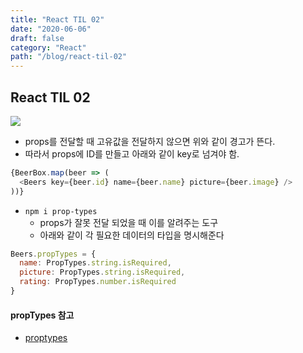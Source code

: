 ```yaml
---
title: "React TIL 02"
date: "2020-06-06"
draft: false
category: "React"
path: "/blog/react-til-02"
---
```


## React TIL 02

![](/images/key_prop_warning.png)

- props를 전달할 때 고유값을 전달하지 않으면 위와 같이 경고가 뜬다.
- 따라서 props에 ID를 만들고 아래와 같이 key로 넘겨야 함.

```js
{BeerBox.map(beer => (
  <Beers key={beer.id} name={beer.name} picture={beer.image} />
))}
```

- `npm i prop-types`
  - props가 잘못 전달 되었을 때 이를 알려주는 도구
  - 아래와 같이 각 필요한 데이터의 타입을 명시해준다

```js
Beers.propTypes = {
  name: PropTypes.string.isRequired,
  picture: PropTypes.string.isRequired,
  rating: PropTypes.number.isRequired
}
```

#### propTypes 참고
- [proptypes](https://reactjs-kr.firebaseapp.com/docs/typechecking-with-proptypes.html)